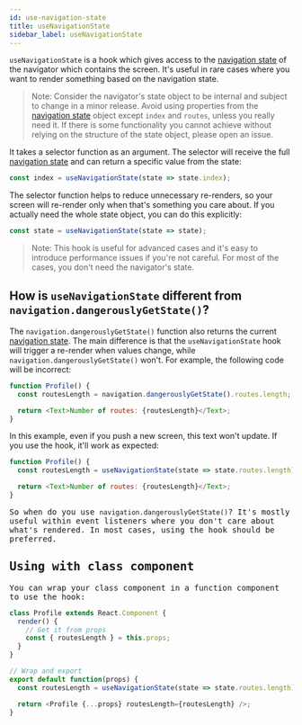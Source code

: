```yaml
---
id: use-navigation-state
title: useNavigationState
sidebar_label: useNavigationState
---
```


`useNavigationState` is a hook which gives access to the [navigation state](navigation-state.md) of the navigator which contains the screen. It's useful in rare cases where you want to render something based on the navigation state.

> Note: Consider the navigator's state object to be internal and subject to change in a minor release. Avoid using properties from the [navigation state](navigation-state.md) object except `index` and `routes`, unless you really need it. If there is some functionality you cannot achieve without relying on the structure of the state object, please open an issue.

It takes a selector function as an argument. The selector will receive the full [navigation state](navigation-state.md) and can return a specific value from the state:

```js
const index = useNavigationState(state => state.index);
```

The selector function helps to reduce unnecessary re-renders, so your screen will re-render only when that's something you care about. If you actually need the whole state object, you can do this explicitly:

```js
const state = useNavigationState(state => state);
```

> Note: This hook is useful for advanced cases and it's easy to introduce performance issues if you're not careful. For most of the cases, you don't need the navigator's state.

## How is `useNavigationState` different from `navigation.dangerouslyGetState()`?

The `navigation.dangerouslyGetState()` function also returns the current [navigation state](navigation-state.md). The main difference is that the `useNavigationState` hook will trigger a re-render when values change, while `navigation.dangerouslyGetState()` won't. For example, the following code will be incorrect:

```js
function Profile() {
  const routesLength = navigation.dangerouslyGetState().routes.length; // Don't do this

  return <Text>Number of routes: {routesLength}</Text>;
}
```

In this example, even if you push a new screen, this text won't update. If you use the hook, it'll work as expected:

<samp id="use-navigation-state" />

```js
function Profile() {
  const routesLength = useNavigationState(state => state.routes.length);

  return <Text>Number of routes: {routesLength}</Text>;
}
```

So when do you use `navigation.dangerouslyGetState()`? It's mostly useful within event listeners where you don't care about what's rendered. In most cases, using the hook should be preferred.

## Using with class component

You can wrap your class component in a function component to use the hook:

```js
class Profile extends React.Component {
  render() {
    // Get it from props
    const { routesLength } = this.props;
  }
}

// Wrap and export
export default function(props) {
  const routesLength = useNavigationState(state => state.routes.length);

  return <Profile {...props} routesLength={routesLength} />;
}
```
